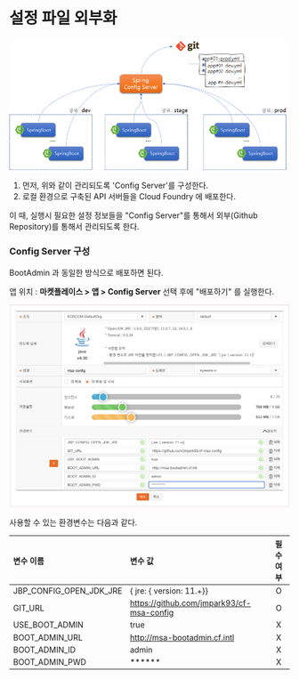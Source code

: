 # 설정 파일 외부화

![](../../.gitbook/assets/image%20%28182%29.png)

1. 먼저, 위와 같이 관리되도록 'Config Server'를 구성한다. 
2. 로컬 환경으로 구축된 API 서버들을 Cloud Foundry 에 배포한다.  

이 때, 실행시 필요한 설정 정보들을 "Config Server"를 통해서 외부\(Github Repository\)를 통해서 관리되도록 한다.

### Config Server 구성

BootAdmin 과 동일한 방식으로 배포하면 된다. 

앱 위치 : **마켓플레이스 &gt; 앱 &gt;  Config Server** 선택 후에 "배포하기" 를 실행한다.

![](../../.gitbook/assets/image%20%28204%29.png)

사용할 수 있는 환경변수는 다음과 같다. 

| 변수 이름 | 변수 값 | 필수 여부 |
| :--- | :--- | :---: |
| JBP\_CONFIG\_OPEN\_JDK\_JRE | { jre: { version: 11.+}} | O |
| GIT\_URL | https://github.com/jmpark93/cf-msa-config	 | O |
| USE\_BOOT\_ADMIN | true | X |
| BOOT\_ADMIN\_URL | http://msa-bootadmin.cf.intl | X |
| BOOT\_ADMIN\_ID | admin | X |
| BOOT\_ADMIN\_PWD | \*\*\*\*\*\* | X |



